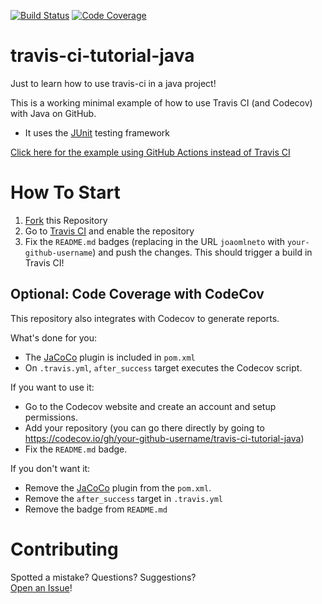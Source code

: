 [![Build Status](https://app.travis-ci.com/QAQGaeBolg/travis-ci-tutorial-java.svg?branch=master)](https://app.travis-ci.com/QAQGaeBolg/travis-ci-tutorial-java)
[![Code Coverage](https://codecov.io/github/QAQGaeBolg/travis-ci-tutorial-java/coverage.svg)](https://codecov.io/gh/QAQGaeBolg/travis-ci-tutorial-java)

# travis-ci-tutorial-java
Just to learn how to use travis-ci in a java project!

This is a working minimal example of how to use Travis CI (and Codecov) with Java on GitHub.

- It uses the [JUnit](https://junit.org) testing framework

[Click here for the example using GitHub Actions instead of Travis CI](https://github.com/QAQGaeBolg/github-ci-tutorial-java)

# How To Start

1. [Fork](https://github.com/QAQGaeBolg/travis-ci-tutorial-java/fork) this Repository
2. Go to [Travis CI](http://travis-ci.com) and enable the repository
3. Fix the `README.md` badges (replacing in the URL `joaomlneto` with `your-github-username`) and push the changes. This should trigger a build in Travis CI!

## Optional: Code Coverage with CodeCov

This repository also integrates with Codecov to generate reports.

What's done for you:
- The [JaCoCo](https://www.jacoco.org) plugin is included in `pom.xml`
- On `.travis.yml`, `after_success` target executes the Codecov script.

If you want to use it:
- Go to the Codecov website and create an account and setup permissions.
- Add your repository (you can go there directly by going to https://codecov.io/gh/your-github-username/travis-ci-tutorial-java)
- Fix the `README.md` badge.

If you don't want it:
- Remove the [JaCoCo](https://www.jacoco.org) plugin from the `pom.xml`.
- Remove the `after_success` target in `.travis.yml`
- Remove the badge from `README.md`

# Contributing

Spotted a mistake? Questions? Suggestions?  
[Open an Issue](https://github.com/QAQGaeBolg/travis-ci-tutorial-java/issues/new)!
